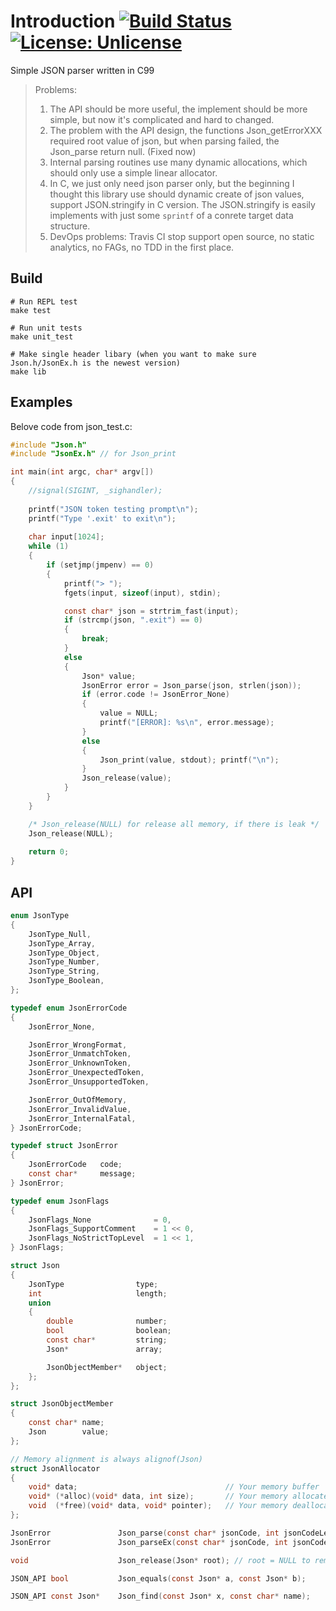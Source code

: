 # Introduction [![Build Status](https://travis-ci.org/maihd/json.svg?branch=master)](https://travis-ci.org/maihd/json) [![License: Unlicense](https://img.shields.io/badge/license-Unlicense-blue.svg)](http://unlicense.org/)
Simple JSON parser written in C99

> Problems:<br/>
> 1. The API should be more useful, the implement should be more simple, but now it's complicated and hard to changed.</br>
> 2. The problem with the API design, the functions Json_getErrorXXX required root value of json, but when parsing failed, the Json_parse return null. (Fixed now)<br/>
> 3. Internal parsing routines use many dynamic allocations, which should only use a simple linear allocator.<br/>
> 4. In C, we just only need json parser only, but the beginning I thought this library use should dynamic create of json values, support JSON.stringify in C version. The JSON.stringify is easily implements with just some `sprintf` of a conrete target data structure.<br/>
> 5. DevOps problems: Travis CI stop support open source, no static analytics, no FAGs, no TDD in the first place.

## Build
```
# Run REPL test
make test

# Run unit tests
make unit_test

# Make single header libary (when you want to make sure Json.h/JsonEx.h is the newest version)
make lib
```

## Examples
Belove code from json_test.c:
```C
#include "Json.h"
#include "JsonEx.h" // for Json_print

int main(int argc, char* argv[])
{
    //signal(SIGINT, _sighandler);
    
    printf("JSON token testing prompt\n");
    printf("Type '.exit' to exit\n");
    
    char input[1024];
    while (1)
    {
	    if (setjmp(jmpenv) == 0)
	    {
	        printf("> ");
	        fgets(input, sizeof(input), stdin);

	        const char* json = strtrim_fast(input);
	        if (strcmp(json, ".exit") == 0)
	        {
                break;
	        }
	        else
            {
                Json* value;
                JsonError error = Json_parse(json, strlen(json));
                if (error.code != JsonError_None)
                {
                    value = NULL;
                    printf("[ERROR]: %s\n", error.message);
                }
                else
                {
                    Json_print(value, stdout); printf("\n");
                }
                Json_release(value);
	        }
	    }
    }

    /* Json_release(NULL) for release all memory, if there is leak */
    Json_release(NULL);
    
    return 0;
}
```

## API
```C
enum JsonType
{
    JsonType_Null,
    JsonType_Array,
    JsonType_Object,
    JsonType_Number,
    JsonType_String,
    JsonType_Boolean,
};

typedef enum JsonErrorCode
{
    JsonError_None,

    JsonError_WrongFormat,
    JsonError_UnmatchToken,
    JsonError_UnknownToken,
    JsonError_UnexpectedToken,
    JsonError_UnsupportedToken,

    JsonError_OutOfMemory,
    JsonError_InvalidValue,
    JsonError_InternalFatal,
} JsonErrorCode;

typedef struct JsonError
{
    JsonErrorCode   code;
    const char*     message;
} JsonError;

typedef enum JsonFlags
{
    JsonFlags_None              = 0,
    JsonFlags_SupportComment    = 1 << 0,
    JsonFlags_NoStrictTopLevel  = 1 << 1,
} JsonFlags;

struct Json
{
    JsonType                type;
    int                     length;
    union 
    {
        double              number;
        bool                boolean;   
        const char*         string;
        Json*               array;

        JsonObjectMember*   object;
    };
};

struct JsonObjectMember
{
    const char* name;
    Json        value;
};

// Memory alignment is always alignof(Json)
struct JsonAllocator
{
    void* data;                                 // Your memory buffer
    void* (*alloc)(void* data, int size);       // Your memory allocate function
    void  (*free)(void* data, void* pointer);   // Your memory deallocate function
};

JsonError               Json_parse(const char* jsonCode, int jsonCodeLength, JsonFlags flags, Json** result);
JsonError               Json_parseEx(const char* jsonCode, int jsonCodeLength, JsonAllocator allocator, JsonFlags flags, Json** result);

void                    Json_release(Json* root); // root = NULL to remove all leak memory

JSON_API bool           Json_equals(const Json* a, const Json* b);

JSON_API const Json*    Json_find(const Json* x, const char* name);
```

